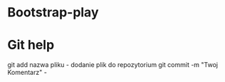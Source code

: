 # Bootstrap-play
# Git help 
git add nazwa pliku - dodanie plik do repozytorium
git commit -m "Twoj Komentarz" -